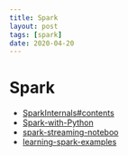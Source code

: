 ```yaml
---
title: Spark
layout: post
tags: [spark]
date: 2020-04-20
---
```

# Spark 

- [SparkInternals#contents](https://github.com/JerryLead/SparkInternals#contents)
- [Spark-with-Python](https://github.com/vivek-bombatkar/Spark-with-Python---My-learning-notes-)
- [spark-streaming-noteboo](https://github.com/jaceklaskowski/spark-streaming-notebook)
- [learning-spark-examples](https://github.com/holdenk/learning-spark-examples)
